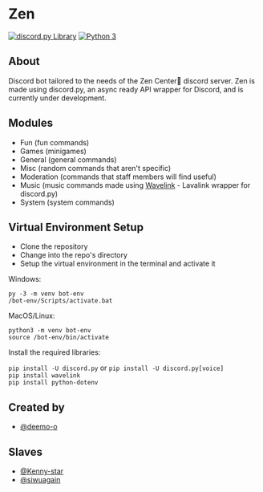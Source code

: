 # Zen
[![discord.py Library](https://img.shields.io/badge/discord.py-2.1.0-blue.svg)](https://github.com/Rapptz/discord.py)
[![Python 3](https://img.shields.io/badge/python-3.10-blue.svg)](https://www.python.org/)

## About
Discord bot tailored to the needs of the Zen Center🍃 discord server. Zen is made using discord.py, an async ready API wrapper for Discord, and is currently under development.

## Modules
- Fun (fun commands)
- Games (minigames)
- General (general commands)
- Misc (random commands that aren't specific)
- Moderation (commands that staff members will find useful)
- Music (music commands made using [Wavelink](https://github.com/PythonistaGuild/Wavelink "Wavelink") - Lavalink wrapper for discord.py)
- System (system commands)

## Virtual Environment Setup

- Clone the repository
- Change into the repo's directory
- Setup the virtual environment in the terminal and activate it

Windows:

`py -3 -m venv bot-env`\
`/bot-env/Scripts/activate.bat`

MacOS/Linux:

`python3 -m venv bot-env`\
`source /bot-env/bin/activate`

Install the required libraries:

`pip install -U discord.py` or `pip install -U discord.py[voice]`\
`pip install wavelink`\
`pip install python-dotenv`

## Created by
- [@deemo-o](https://www.github.com/deemo-o)

## Slaves
- [@Kenny-star](https://github.com/Kenny-star)
- [@siwuagain](https://github.com/siwuagain)
